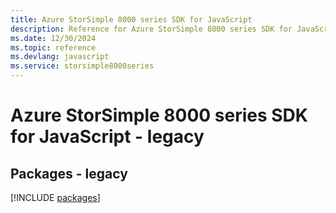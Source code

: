 ```yaml
---
title: Azure StorSimple 8000 series SDK for JavaScript
description: Reference for Azure StorSimple 8000 series SDK for JavaScript
ms.date: 12/30/2024
ms.topic: reference
ms.devlang: javascript
ms.service: storsimple8000series
---
```

# Azure StorSimple 8000 series SDK for JavaScript - legacy
## Packages - legacy
[!INCLUDE [packages](storsimple-8000-series-index.md)]